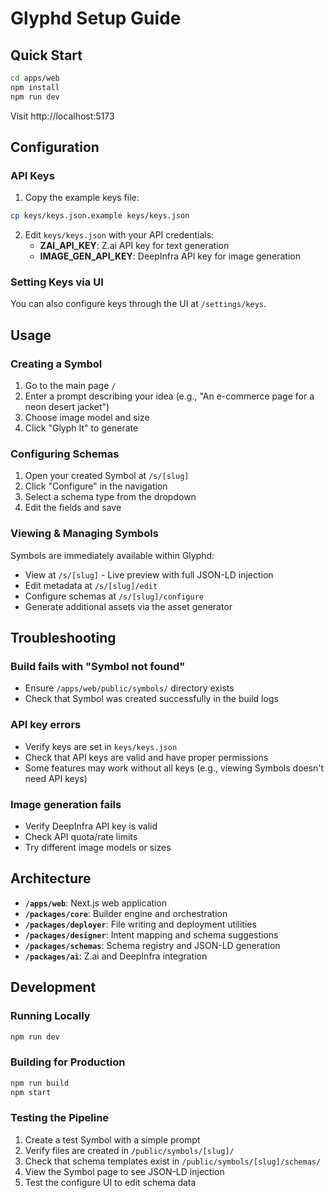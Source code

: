 # Glyphd Setup Guide

## Quick Start

```bash
cd apps/web
npm install
npm run dev
```

Visit http://localhost:5173

## Configuration

### API Keys

1. Copy the example keys file:
```bash
cp keys/keys.json.example keys/keys.json
```

2. Edit `keys/keys.json` with your API credentials:
   - **ZAI_API_KEY**: Z.ai API key for text generation
   - **IMAGE_GEN_API_KEY**: DeepInfra API key for image generation

### Setting Keys via UI

You can also configure keys through the UI at `/settings/keys`.

## Usage

### Creating a Symbol

1. Go to the main page `/`
2. Enter a prompt describing your idea (e.g., "An e-commerce page for a neon desert jacket")
3. Choose image model and size
4. Click "Glyph It" to generate

### Configuring Schemas

1. Open your created Symbol at `/s/[slug]`
2. Click "Configure" in the navigation
3. Select a schema type from the dropdown
4. Edit the fields and save

### Viewing & Managing Symbols

Symbols are immediately available within Glyphd:
- View at `/s/[slug]` - Live preview with full JSON-LD injection
- Edit metadata at `/s/[slug]/edit`
- Configure schemas at `/s/[slug]/configure`  
- Generate additional assets via the asset generator

## Troubleshooting

### Build fails with "Symbol not found"
- Ensure `/apps/web/public/symbols/` directory exists
- Check that Symbol was created successfully in the build logs

### API key errors
- Verify keys are set in `keys/keys.json`
- Check that API keys are valid and have proper permissions
- Some features may work without all keys (e.g., viewing Symbols doesn't need API keys)

### Image generation fails
- Verify DeepInfra API key is valid
- Check API quota/rate limits
- Try different image models or sizes

## Architecture

- **`/apps/web`**: Next.js web application
- **`/packages/core`**: Builder engine and orchestration
- **`/packages/deployer`**: File writing and deployment utilities
- **`/packages/designer`**: Intent mapping and schema suggestions
- **`/packages/schemas`**: Schema registry and JSON-LD generation
- **`/packages/ai`**: Z.ai and DeepInfra integration

## Development

### Running Locally
```bash
npm run dev
```

### Building for Production
```bash
npm run build
npm start
```

### Testing the Pipeline

1. Create a test Symbol with a simple prompt
2. Verify files are created in `/public/symbols/[slug]/`
3. Check that schema templates exist in `/public/symbols/[slug]/schemas/`
4. View the Symbol page to see JSON-LD injection
5. Test the configure UI to edit schema data
